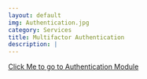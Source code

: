 ```yaml
---
layout: default
img: Authentication.jpg
category: Services
title: Multifactor Authentication
description: |
---
```

 [Click Me to go to Authentication Module](auth-modules/multifactor-auth)
